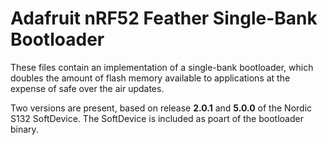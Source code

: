 # Adafruit nRF52 Feather Single-Bank Bootloader

These files contain an implementation of a single-bank bootloader,
which doubles the amount of flash memory available to applications
at the expense of safe over the air updates.

Two versions are present, based on release **2.0.1** and **5.0.0**
of the Nordic S132 SoftDevice. The SoftDevice is included as poart
of the bootloader binary.
